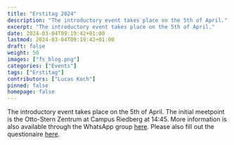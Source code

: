 ```yaml
---
title: "Erstitag 2024"
description: "The introductory event takes place on the 5th of April."
excerpt: "The introductory event takes place on the 5th of April."
date: 2024-03-04T09:19:42+01:00
lastmod: 2024-03-04T09:19:42+01:00
draft: false
weight: 50
images: ["fs_blog.png"]
categories: ["Events"]
tags: ["Erstitag"]
contributors: ["Lucas Koch"]
pinned: false
homepage: false
---
```


The introductory event takes place on the 5th of April. The initial meetpoint is the Otto-Stern Zentrum at Campus Riedberg at 14:45. More information is also available through the WhatsApp group [here](https://chat.whatsapp.com/GHRpoF2s9Bw7kSC3rBxftM). Please also fill out the questionaire [here](https://docs.google.com/forms/d/e/1FAIpQLScw5f5n2p9y8IEw6v-vrF-FpnvSlQ-LdCjbbGsM7sM5x2MkcQ/viewform?usp=sf_link).
